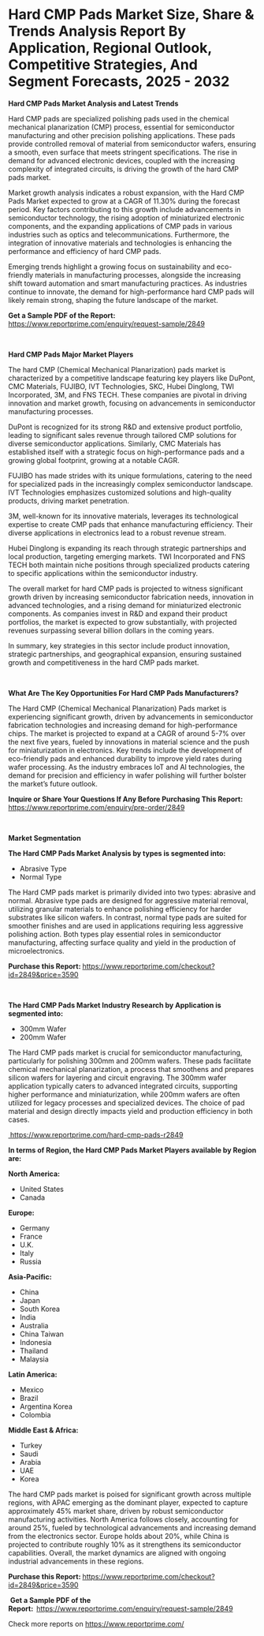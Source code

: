<p><h1>Hard CMP Pads Market Size, Share & Trends Analysis Report By Application, Regional Outlook, Competitive Strategies, And Segment Forecasts, 2025 - 2032</h1></p><p><strong>Hard CMP Pads Market Analysis and Latest Trends</strong></p>
<p><p>Hard CMP pads are specialized polishing pads used in the chemical mechanical planarization (CMP) process, essential for semiconductor manufacturing and other precision polishing applications. These pads provide controlled removal of material from semiconductor wafers, ensuring a smooth, even surface that meets stringent specifications. The rise in demand for advanced electronic devices, coupled with the increasing complexity of integrated circuits, is driving the growth of the hard CMP pads market.</p><p>Market growth analysis indicates a robust expansion, with the Hard CMP Pads Market expected to grow at a CAGR of 11.30% during the forecast period. Key factors contributing to this growth include advancements in semiconductor technology, the rising adoption of miniaturized electronic components, and the expanding applications of CMP pads in various industries such as optics and telecommunications. Furthermore, the integration of innovative materials and technologies is enhancing the performance and efficiency of hard CMP pads. </p><p>Emerging trends highlight a growing focus on sustainability and eco-friendly materials in manufacturing processes, alongside the increasing shift toward automation and smart manufacturing practices. As industries continue to innovate, the demand for high-performance hard CMP pads will likely remain strong, shaping the future landscape of the market.</p></p>
<p><strong>Get a Sample PDF of the Report:&nbsp;</strong> <a href="https://www.reportprime.com/enquiry/request-sample/2849?utm_campaign=2477&utm_medium=2&utm_source=Github&utm_content=ia&utm_term=18032025&utm_id=hard-cmp-pads">https://www.reportprime.com/enquiry/request-sample/2849</a></p>
<p>&nbsp;</p>
<p><strong>Hard CMP Pads Major Market Players</strong></p>
<p><p>The hard CMP (Chemical Mechanical Planarization) pads market is characterized by a competitive landscape featuring key players like DuPont, CMC Materials, FUJIBO, IVT Technologies, SKC, Hubei Dinglong, TWI Incorporated, 3M, and FNS TECH. These companies are pivotal in driving innovation and market growth, focusing on advancements in semiconductor manufacturing processes.</p><p>DuPont is recognized for its strong R&D and extensive product portfolio, leading to significant sales revenue through tailored CMP solutions for diverse semiconductor applications. Similarly, CMC Materials has established itself with a strategic focus on high-performance pads and a growing global footprint, growing at a notable CAGR.</p><p>FUJIBO has made strides with its unique formulations, catering to the need for specialized pads in the increasingly complex semiconductor landscape. IVT Technologies emphasizes customized solutions and high-quality products, driving market penetration.</p><p>3M, well-known for its innovative materials, leverages its technological expertise to create CMP pads that enhance manufacturing efficiency. Their diverse applications in electronics lead to a robust revenue stream.</p><p>Hubei Dinglong is expanding its reach through strategic partnerships and local production, targeting emerging markets. TWI Incorporated and FNS TECH both maintain niche positions through specialized products catering to specific applications within the semiconductor industry.</p><p>The overall market for hard CMP pads is projected to witness significant growth driven by increasing semiconductor fabrication needs, innovation in advanced technologies, and a rising demand for miniaturized electronic components. As companies invest in R&D and expand their product portfolios, the market is expected to grow substantially, with projected revenues surpassing several billion dollars in the coming years.</p><p>In summary, key strategies in this sector include product innovation, strategic partnerships, and geographical expansion, ensuring sustained growth and competitiveness in the hard CMP pads market.</p></p>
<p>&nbsp;</p>
<p><strong>What Are The Key Opportunities For Hard CMP Pads Manufacturers?</strong></p>
<p><p>The Hard CMP (Chemical Mechanical Planarization) Pads market is experiencing significant growth, driven by advancements in semiconductor fabrication technologies and increasing demand for high-performance chips. The market is projected to expand at a CAGR of around 5-7% over the next five years, fueled by innovations in material science and the push for miniaturization in electronics. Key trends include the development of eco-friendly pads and enhanced durability to improve yield rates during wafer processing. As the industry embraces IoT and AI technologies, the demand for precision and efficiency in wafer polishing will further bolster the market’s future outlook.</p></p>
<p><strong>Inquire or Share Your Questions If Any Before Purchasing This Report:</strong> <a href="https://www.reportprime.com/enquiry/pre-order/2849?utm_campaign=2477&utm_medium=2&utm_source=Github&utm_content=ia&utm_term=18032025&utm_id=hard-cmp-pads">https://www.reportprime.com/enquiry/pre-order/2849</a></p>
<p>&nbsp;</p>
<p><strong>Market Segmentation</strong></p>
<p><strong>The Hard CMP Pads Market Analysis by types is segmented into:</strong></p>
<p><ul><li>Abrasive Type</li><li>Normal Type</li></ul></p>
<p><p>The Hard CMP pads market is primarily divided into two types: abrasive and normal. Abrasive type pads are designed for aggressive material removal, utilizing granular materials to enhance polishing efficiency for harder substrates like silicon wafers. In contrast, normal type pads are suited for smoother finishes and are used in applications requiring less aggressive polishing action. Both types play essential roles in semiconductor manufacturing, affecting surface quality and yield in the production of microelectronics.</p></p>
<p><strong>Purchase this Report:&nbsp;</strong><a href="https://www.reportprime.com/checkout?id=2849&price=3590&utm_campaign=2477&utm_medium=2&utm_source=Github&utm_content=ia&utm_term=18032025&utm_id=hard-cmp-pads">https://www.reportprime.com/checkout?id=2849&price=3590</a></p>
<p>&nbsp;</p>
<p><strong>The Hard CMP Pads Market Industry Research by Application is segmented into:</strong></p>
<p><ul><li>300mm Wafer</li><li>200mm Wafer</li></ul></p>
<p><p>The Hard CMP pads market is crucial for semiconductor manufacturing, particularly for polishing 300mm and 200mm wafers. These pads facilitate chemical mechanical planarization, a process that smoothens and prepares silicon wafers for layering and circuit engraving. The 300mm wafer application typically caters to advanced integrated circuits, supporting higher performance and miniaturization, while 200mm wafers are often utilized for legacy processes and specialized devices. The choice of pad material and design directly impacts yield and production efficiency in both cases.</p></p>
<p><a href="https://www.reportprime.com/hard-cmp-pads-r2849?utm_campaign=2477&utm_medium=2&utm_source=Github&utm_content=ia&utm_term=18032025&utm_id=hard-cmp-pads">&nbsp;https://www.reportprime.com/hard-cmp-pads-r2849</a></p>
<p><strong>In terms of Region, the Hard CMP Pads Market Players available by Region are:</strong></p>
<p>
    <p> <strong> North America: </strong>
        <ul>
            <li>United States</li>
            <li>Canada</li>
        </ul>
        </p> 
    <p> <strong> Europe: </strong>
        <ul>
            <li>Germany</li>
            <li>France</li>
            <li>U.K.</li>
            <li>Italy</li>
            <li>Russia</li>
        </ul>
        </p> 
    <p> <strong> Asia-Pacific: </strong>
        <ul>
            <li>China</li>
            <li>Japan</li>
            <li>South Korea</li>
            <li>India</li>
            <li>Australia</li>
            <li>China Taiwan</li>
            <li>Indonesia</li>
            <li>Thailand</li>
            <li>Malaysia</li>
        </ul>
        </p> 
    <p> <strong> Latin America: </strong>
        <ul>
            <li>Mexico</li>
            <li>Brazil</li>
            <li>Argentina Korea</li>
            <li>Colombia</li>
        </ul>
        </p> 
    <p> <strong> Middle East & Africa: </strong>
        <ul>
            <li>Turkey</li>
            <li>Saudi</li>
            <li>Arabia</li>
            <li>UAE</li>
            <li>Korea</li>
        </ul>
    </p>
    </p>
<p><p>The hard CMP pads market is poised for significant growth across multiple regions, with APAC emerging as the dominant player, expected to capture approximately 45% market share, driven by robust semiconductor manufacturing activities. North America follows closely, accounting for around 25%, fueled by technological advancements and increasing demand from the electronics sector. Europe holds about 20%, while China is projected to contribute roughly 10% as it strengthens its semiconductor capabilities. Overall, the market dynamics are aligned with ongoing industrial advancements in these regions.</p></p>
<p><strong>Purchase this Report: </strong><a href="https://www.reportprime.com/checkout?id=2849&price=3590&utm_campaign=2477&utm_medium=2&utm_source=Github&utm_content=ia&utm_term=18032025&utm_id=hard-cmp-pads">https://www.reportprime.com/checkout?id=2849&price=3590</a></p>
<p>&nbsp;<strong>Get a Sample PDF of the Report:&nbsp;&nbsp;</strong><a href="https://www.reportprime.com/enquiry/request-sample/2849?utm_campaign=2477&utm_medium=2&utm_source=Github&utm_content=ia&utm_term=18032025&utm_id=hard-cmp-pads">https://www.reportprime.com/enquiry/request-sample/2849</a></p>
<p><strong></strong></p>
<p>Check more reports on <a href="https://www.reportprime.com/?utm_campaign=2477&utm_medium=2&utm_source=Github&utm_content=ia&utm_term=18032025&utm_id=hard-cmp-pads">https://www.reportprime.com/</a></p>